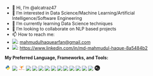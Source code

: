 - 👋 Hi, I’m @alcatraz47
- 👀 I’m interested in Data Science/Machine Learning/Artificial Intelligence/Software Engineering
- 🌱 I’m currently learning Data Science techniques
- 💞️ I’m looking to collaborate on NLP based projects
- 📫 How to reach me:  
- <code><img height="16" src="https://upload.wikimedia.org/wikipedia/commons/4/4e/Gmail_Icon.png"></code>: mahmudulhaquearfan@gmail.com <br /> 
- <code><img height="16" src="https://upload.wikimedia.org/wikipedia/commons/c/ca/LinkedIn_logo_initials.png"></code>: https://www.linkedin.com/in/md-mahmudul-haque-8a5484b2

**My Preferred Language, Frameworks, and Tools:**  

<code><img height="20" src="https://raw.githubusercontent.com/github/explore/80688e429a7d4ef2fca1e82350fe8e3517d3494d/topics/python/python.png"></code>
<code><img height="15" src="https://upload.wikimedia.org/wikipedia/commons/9/96/Pytorch_logo.png"></code>
<code><img height="20" src="https://raw.githubusercontent.com/github/explore/80688e429a7d4ef2fca1e82350fe8e3517d3494d/topics/tensorflow/tensorflow.png"></code>
<code><img height="17" src="https://upload.wikimedia.org/wikipedia/commons/a/ae/Keras_logo.svg"></code>
<code><img height="20" src="https://qph.fs.quoracdn.net/main-qimg-748316a749bdb46f5cdbe02e976e5500.webp"></code>
<code><img height="20" src="https://upload.wikimedia.org/wikiversity/en/8/8c/FastAPI_logo.png"></code>
<code><img height="20" src="https://cdn.pixabay.com/photo/2017/01/31/15/33/linux-2025130_1280.png"></code>
<code><img height="20" src="https://wiki.postgresql.org/images/a/a4/PostgreSQL_logo.3colors.svg"></code>
<code><img height="20" src="https://www.kindpng.com/picc/m/713-7136289_rougier-numpy-logo-name-below-02-python-numpy.png"></code>
<code><img height="20" src="https://numfocus.org/wp-content/uploads/2016/07/pandas-logo-300.png"></code>
<code><img height="20" src="https://upload.wikimedia.org/wikipedia/commons/thumb/0/05/Scikit_learn_logo_small.svg/1200px-Scikit_learn_logo_small.svg.png"></code>
<code><img height="17" src="https://upload.wikimedia.org/wikipedia/commons/thumb/8/88/SpaCy_logo.svg/1920px-SpaCy_logo.svg.png"></code>
<code><img height="18" src="https://upload.wikimedia.org/wikipedia/commons/7/79/Docker_%28container_engine%29_logo.png"></code>
<code><img height="17" src="https://www.pngplay.com/wp-content/uploads/3/Amazon-Web-Services-AWS-Logo-Transparent-PNG.png"></code>
<code><img height="18" src="https://raw.githubusercontent.com/github/explore/80688e429a7d4ef2fca1e82350fe8e3517d3494d/topics/terminal/terminal.png"></code>

<!---
alcatraz47/alcatraz47 is a ✨ special ✨ repository because its `README.md` (this file) appears on your GitHub profile.
You can click the Preview link to take a look at your changes.
--->
